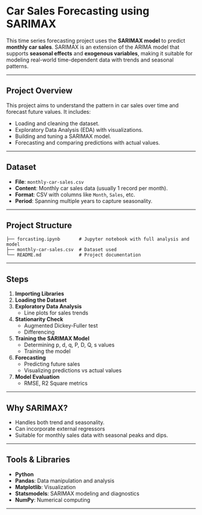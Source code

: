 # Car Sales Forecasting using SARIMAX

This time series forecasting project uses the **SARIMAX model** to predict **monthly car sales**. SARIMAX is an extension of the ARIMA model that supports **seasonal effects** and **exogenous variables**, making it suitable for modeling real-world time-dependent data with trends and seasonal patterns.

---

## Project Overview

This project aims to understand the pattern in car sales over time and forecast future values. It includes:

- Loading and cleaning the dataset.
- Exploratory Data Analysis (EDA) with visualizations.
- Building and tuning a SARIMAX model.
- Forecasting and comparing predictions with actual values.

---

## Dataset

- **File**: `monthly-car-sales.csv`
- **Content**: Monthly car sales data (usually 1 record per month).
- **Format**: CSV with columns like `Month`, `Sales`, etc.
- **Period**: Spanning multiple years to capture seasonality.

---

## Project Structure

```
├── forcasting.ipynb       # Jupyter notebook with full analysis and model
├── monthly-car-sales.csv  # Dataset used
└── README.md              # Project documentation
```

---

## Steps

1. **Importing Libraries**
2. **Loading the Dataset**
3. **Exploratory Data Analysis**
   - Line plots for sales trends
4. **Stationarity Check**
   - Augmented Dickey-Fuller test
   - Differencing
5. **Training the SARIMAX Model**
   - Determining p, d, q, P, D, Q, s values
   - Training the model
7. **Forecasting**
   - Predicting future sales
   - Visualizing predictions vs actual values
8. **Model Evaluation**
   - RMSE, R2 Square metrics

---

## Why SARIMAX?

- Handles both trend and seasonality.
- Can incorporate external regressors 
- Suitable for monthly sales data with seasonal peaks and dips.

---

## Tools & Libraries

- **Python**
- **Pandas**: Data manipulation and analysis
- **Matplotlib**: Visualization
- **Statsmodels**: SARIMAX modeling and diagnostics
- **NumPy**: Numerical computing

---

